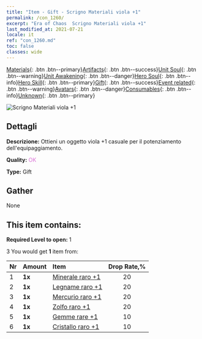 ```yaml
---
title: "Item - Gift - Scrigno Materiali viola +1"
permalink: /con_1260/
excerpt: "Era of Chaos  Scrigno Materiali viola +1"
last_modified_at: 2021-07-21
locale: it
ref: "con_1260.md"
toc: false
classes: wide
---
```

 [Materials](/ItemsIT/){: .btn .btn--primary}[Artifacts](/ItemsIT/Artifacts/){: .btn .btn--success}[Unit Soul](/ItemsIT/UnitSoul/){: .btn .btn--warning}[Unit Awakening](/ItemsIT/UnitAwakening/){: .btn .btn--danger}[Hero Soul](/ItemsIT/HeroSoul/){: .btn .btn--info}[Hero Skill](/ItemsIT/HeroSkill/){: .btn .btn--primary}[Gift](/ItemsIT/Gift/){: .btn .btn--success}[Event related](/ItemsIT/Events/){: .btn .btn--warning}[Avatars](/ItemsIT/Avatars/){: .btn .btn--danger}[Consumables](/ItemsIT/Consumables/){: .btn .btn--info}[Unknown](/ItemsIT/Unknown/){: .btn .btn--primary}

 ![Scrigno Materiali viola +1](/images/t/i_304002.png)

## Dettagli
 **Descrizione:** Ottieni un oggetto viola +1 casuale per il potenziamento dell'equipaggiamento.

 **Quality:** <span style="color: #DA70D6">OK</span>

 **Type:** Gift

## Gather

  None

## This item contains:

 **Required Level to open:** 1

 3 You would get **1** item  from:

  | Nr | Amount |     Item    | Drop Rate,% |
  |:---|:-------|:------------|:---------:|
  | 1 |  **1x** | [Minerale raro +1](/ItemsIT/mat_40/) | 20 | 
  | 2 |  **1x** | [Legname raro +1](/ItemsIT/mat_41/) | 20 | 
  | 3 |  **1x** | [Mercurio raro +1](/ItemsIT/mat_42/) | 20 | 
  | 4 |  **1x** | [Zolfo raro +1](/ItemsIT/mat_43/) | 20 | 
  | 5 |  **1x** | [Gemme rare +1](/ItemsIT/mat_44/) | 10 | 
  | 6 |  **1x** | [Cristallo raro +1](/ItemsIT/mat_45/) | 10 | 
